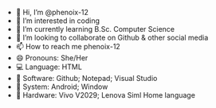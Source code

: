 - 👋 Hi, I’m @phenoix-12
- 👀 I’m interested in coding 
- 🌱 I’m currently learning B.Sc. Computer Science 
- 💞️ I’m looking to collaborate on Github & other social media 
- 📫 How to reach me phenoix-12
- 😄 Pronouns: She/Her
- 💻 Language: HTML
- 📱 Software: Github; Notepad; Visual Studio
- 📲 System: Android; Window
- 💾 Hardware: Vivo V2029; Lenova Siml Home language
<!---
phenoix-12/phenoix-12 is a ✨ special ✨ repository because its `README.md` (this file) appears on your GitHub profile.
You can click the Preview link to take a look at your changes.
--->
